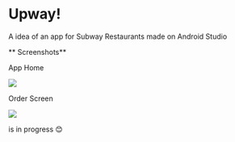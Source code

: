 # Upway!

A idea of an app for Subway Restaurants made on Android Studio 

** Screenshots**

App Home

![](https://user-images.githubusercontent.com/53327356/86070764-da8dcf00-ba53-11ea-9cea-a127b3d1ae9c.jpg)

Order Screen

![](https://user-images.githubusercontent.com/53327356/86070768-dc579280-ba53-11ea-8f5a-14901be120d7.jpg)

is in progress 😊
